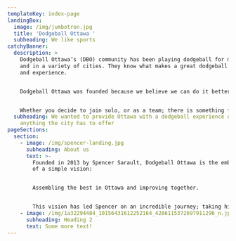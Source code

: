 ```yaml
---
templateKey: index-page
landingBox:
  image: /img/jumbotron.jpg
  title: 'Dodgeball Ottawa '
  subheading: We like sports
catchyBanner:
  description: >
    Dodgeball Ottawa’s (DBO) community has been playing dodgeball for many years
    and in a variety of cities. They know what makes a great dodgeball community
    and experience. 


    Dodgeball Ottawa was founded because we believe we can do it better. We take pride in delivering high caliber play; elite athlete development; a friendly and informative community; and a wide range of leagues and events.


    Whether you decide to join solo, or as a team; there is something for you in Dodgeball Ottawa.
  subheading: We wanted to provide Ottawa with a dodgeball experience unlike
    anything the city has to offer
pageSections:
  section:
    - image: /img/spencer-landing.jpg
      subheading: About us
      text: >-
        Founded in 2013 by Spencer Sarault, Dodgeball Ottawa is the embodiment
        of a simple vision: 


        Assembling the best in Ottawa and improving together.


        This vision has led Spencer on an incredible journey; taking him, and other DBO members, across the globe in pursuit of playing dodgeball at the highest caliber.
    - image: /img/1a32294484_10156431612252164_4286115372697911296_n.jpg
      subheading: Heading 2
      text: Some more text!
---
```

